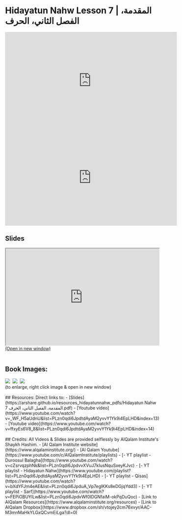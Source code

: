 # Hidayatun Nahw Lesson 7 | المقدمة، الفصل الثاني، الحرف

<iframe width="560" height="315" src="https://www.youtube-nocookie.com/embed/_WF_H5aUdnU?start=0" frameborder="0" allow="accelerometer; autoplay; encrypted-media; gyroscope; picture-in-picture" allowfullscreen="allowfullscreen"></iframe><BR>

<iframe width="560" height="315" src="https://www.youtube-nocookie.com/embed/ffxyEs6V8_8?start=0" frameborder="0" allow="accelerometer; autoplay; encrypted-media; gyroscope; picture-in-picture" allowfullscreen="allowfullscreen"></iframe><BR>

<h2>Slides</h2>
<div>
    <object
    data='https://arshare.github.io/resources_hidayatunnahw_pdfs/Hidayatun Nahw 7 المقدمة، الفصل الثاني، الحرف.pdf'
    type="application/pdf"
    width="560"
    height="315"
    >
    <iframe
        src='https://arshare.github.io/resources_hidayatunnahw_pdfs/Hidayatun Nahw 7 المقدمة، الفصل الثاني، الحرف.pdf'
        width="500"
        height="315"
    >
    <p>This browser does not support PDF!</p>
    </iframe>
    </object>
</div>
<A HREF='https://arshare.github.io/resources_hidayatunnahw_pdfs/Hidayatun Nahw 7 المقدمة، الفصل الثاني، الحرف.pdf' target=_>(Open in new window)</A>
<BR><BR>
<H2>Book Images:</H2>
<IMG SRC='https://arshare.github.io/resources_hidayatunnahw_book_images/009.png' class=bookpage style="max-width: 30%;">&nbsp;&nbsp;<IMG SRC='https://arshare.github.io/resources_hidayatunnahw_book_images/010.png' class=bookpage style="max-width: 30%;">&nbsp;&nbsp;<IMG SRC='https://arshare.github.io/resources_hidayatunnahw_book_images/011.png' class=bookpage style="max-width: 30%;">&nbsp;&nbsp;<BR>(to enlarge, right click image & open in new window)<BR><BR>
## Resources:
Direct links to:
- [Slides](https://arshare.github.io/resources_hidayatunnahw_pdfs/Hidayatun Nahw 7 المقدمة، الفصل الثاني، الحرف.pdf)
- [Youtube video](https://www.youtube.com/watch?v=_WF_H5aUdnU&list=PLzn0qdi6JpdtdAyaM2yvvY1Yk9i4EpLHD&index=13)
- [Youtube video](https://www.youtube.com/watch?v=ffxyEs6V8_8&list=PLzn0qdi6JpdtdAyaM2yvvY1Yk9i4EpLHD&index=14)
<BR><BR>
## Credits:
All Videos & Slides are provided selflessly by AlQalam Institute's Shaykh Hashim.
- [Al Qalam Institute website](https://www.alqalaminstitute.org/)
- [Al Qalam Youtube](https://www.youtube.com/c/AlQalamInstitute/playlists)
- [- YT playlist - Duroosul Balagha](https://www.youtube.com/watch?v=cZsrvqzphNk&list=PLzn0qdi6JpdvvXVuJ7kIusNquSxeyKJvc)
- [- YT playlist - Hidayatun Nahw](https://www.youtube.com/playlist?list=PLzn0qdi6JpdtdAyaM2yvvY1Yk9i4EpLHD)
- [- YT playlist - Qisas](https://www.youtube.com/watch?v=bXdYFJm4eAE&list=PLzn0qdi6JpduA_Vp7eglKKs8eDGjqYdd3)
- [- YT playlist - Sarf](https://www.youtube.com/watch?v=FEPiOBUYlLw&list=PLzn0qdi6JpdvWf0IDGNfaiM-okPqDuQoc)
- [Link to AlQalam Resources](https://www.alqalaminstitute.org/resources)
- [Link to AlQalam Dropbox](https://www.dropbox.com/sh/vtojey2cm76xvyr/AAC-M3mnMaHkYLGxQCvmEiLga?dl=0)
